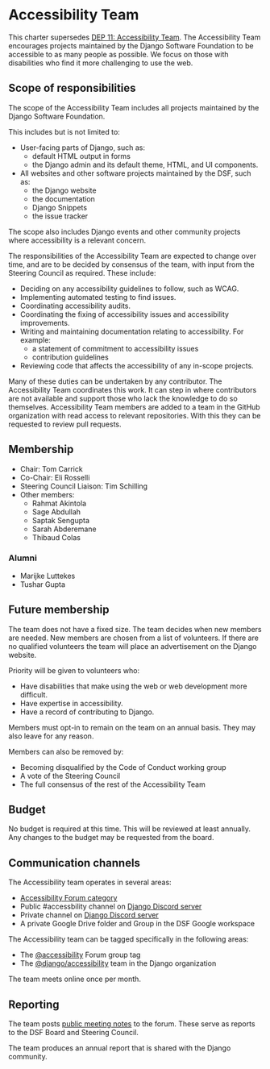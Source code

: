 # Accessibility Team

This charter supersedes [DEP 11: Accessibility Team](https://github.com/django/deps/blob/main/final/0011-accessibility-team.rst).
The Accessibility Team encourages projects maintained by the Django Software
Foundation to be accessible to as many people as possible.
We focus on those with disabilities who find it more challenging to use the web.


## Scope of responsibilities

The scope of the Accessibility Team includes all projects maintained by
the Django Software Foundation.

This includes but is not limited to:

- User-facing parts of Django, such as:
  -  default HTML output in forms
  -  the Django admin and its default theme, HTML, and UI components.
- All websites and other software projects maintained by the DSF, such as:
  -  the Django website
  -  the documentation
  -  Django Snippets
  -  the issue tracker

The scope also includes Django events and other community projects where accessibility
is a relevant concern.

The responsibilities of the Accessibility Team are expected to change over time,
and are to be decided by consensus of the team, with input from the Steering Council
as required. These include:

- Deciding on any accessibility guidelines to follow, such as WCAG.
- Implementing automated testing to find issues.
- Coordinating accessibility audits.
- Coordinating the fixing of accessibility issues and accessibility improvements.
- Writing and maintaining documentation relating to accessibility. For example:
  - a statement of commitment to accessibility issues
  - contribution guidelines
- Reviewing code that affects the accessibility of any in-scope projects.

Many of these duties can be undertaken by any contributor. The Accessibility Team
coordinates this work.
It can step in where contributors are not available and support those who lack the
knowledge to do so themselves.
Accessibility Team members are added to a team in the GitHub organization with
read access to relevant repositories. With this they can be requested to review pull
requests.


## Membership

- Chair: Tom Carrick
- Co-Chair: Eli Rosselli
- Steering Council Liaison: Tim Schilling
- Other members:
  - Rahmat Akintola
  - Sage Abdullah
  - Saptak Sengupta
  - Sarah Abderemane
  - Thibaud Colas

### Alumni

- Marijke Luttekes
- Tushar Gupta

## Future membership

The team does not have a fixed size.
The team decides when new members are needed.
New members are chosen from a list of volunteers.
If there are no qualified volunteers the team will place an advertisement on the Django website.

Priority will be given to volunteers who:

- Have disabilities that make using the web or web development more difficult.
- Have expertise in accessibility.
- Have a record of contributing to Django.

Members must opt-in to remain on the team on an annual basis.
They may also leave for any reason.

Members can also be removed by:

- Becoming disqualified by the Code of Conduct working group
- A vote of the Steering Council
- The full consensus of the rest of the Accessibility Team


## Budget

No budget is required at this time. This will be reviewed at least annually.
Any changes to the budget may be requested from the board.


## Communication channels

The Accessibility team operates in several areas:
- [Accessibility Forum category](https://forum.djangoproject.com/c/internals/accessibility/26)
- Public #accessbility channel on [Django Discord server](https://chat.djangoproject.com)
- Private channel on [Django Discord server](https://chat.djangoproject.com)
- A private Google Drive folder and Group in the DSF Google workspace

The Accessibility team can be tagged specifically in the following areas:

- The [@accessibility](https://forum.djangoproject.com/groups/accessibility) Forum group tag
- The [@django/accessibility](https://github.com/orgs/django/teams/accessibility) team in the Django organization

The team meets online once per month.


## Reporting

The team posts [public meeting notes](https://forum.djangoproject.com/t/accessibility-team-meeting-notes/26133)
to the forum. These serve as reports to the DSF Board and Steering Council.

The team produces an annual report that is shared with the Django community.
